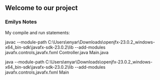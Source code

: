 ## Welcome to our project ##

### Emilys Notes 

My compile and run statements: 

javac --module-path C:\Users\enyar\Downloads\openjfx-23.0.2_windows-x64_bin-sdk\javafx-sdk-23.0.2\lib --add-modules javafx.controls,javafx.fxml Controller.java Main.java

java --module-path C:\Users\enyar\Downloads\openjfx-23.0.2_windows-x64_bin-sdk\javafx-sdk-23.0.2\lib --add-modules javafx.controls,javafx.fxml Main
